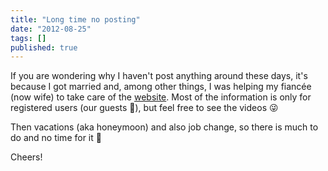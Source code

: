 ```yaml
---
title: "Long time no posting"
date: "2012-08-25"
tags: []
published: true
---
```


If you are wondering why I haven't post anything around these days, it's because I got married and, among other things, I was helping my fiancée (now wife) to take care of the [website](http://www.casamentomagico.net). Most of the information is only for registered users (our guests 🙂), but feel free to see the videos 😜

Then vacations (aka honeymoon) and also job change, so there is much to do and no time for it 🙂

Cheers!
